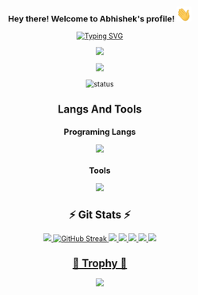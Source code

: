 <!--
**abhishek-iitmadras/abhishek-iitmadras** is a ✨ _special_ ✨ repository because its `README.md` (this file) appears on your GitHub profile.

Here are some ideas to get you started:

- 🔭 I’m currently working on ...
- 🌱 I’m currently learning ...
- 👯 I’m looking to collaborate on ...
- 🤔 I’m looking for help with ...
- 💬 Ask me about ...
- 📫 How to reach me: ...
- 😄 Pronouns: ...
- ⚡ Fun fact: ...
-->


<div id="top"></div>

<h3 align="center">
  Hey there! Welcome to Abhishek's profile!
  <img src="https://raw.githubusercontent.com/abhishek-iitmadras/abhishek-iitmadras/main/icon/wave.gif" width="30" height="30">
</h3>


<div align="center">

<!--- https://readme-typing-svg.herokuapp.com --->
[![Typing SVG](https://readme-typing-svg.herokuapp.com?font=Work+Sans&size=24&duration=2500&color=007bff&center=true&vCenter=true&width=500&lines=Software+Engineer;HPC+Research+Scientist;Framework+Optimization+Engineer)](https://git.io/typing-svg)
 
![](https://komarev.com/ghpvc/?username=abhishek-iitmadras&color=007bff&label=Profile+Views&style=for-the-badge)
 
<!--
</div>
<img style='width:100%' src='https://capsule-render.vercel.app/api?type=waving&height=90&color=F35A61&section=header&reversal=false'>
<a href="https://git.io/typing-svg"><img src="https://readme-typing-svg.demolab.com?font=Fira+Code&size=41&pause=1000&color=F35A61&center=true&multiline=true&random=false&width=1000&lines=Welcome+to+my+Github" alt="Typing SVG" /></a>
**I'm Abhishek Kumar** - I'm a framework engineer. I'm interested in development, optimisation, and building thriving online communities. I work on random projects in my free time, a lot involving LLM and generative AI project.
-->

<div style='display:flex !important; flex-direction:row !important; align-items:center !important; justify-content:center !important;'>
  <a href="https://linkedin.com/in/abhishekkumar1105" target="_blank"><img loading="lazy" src="https://img.shields.io/badge/-LinkedIn-%230077B5?style=for-the-      badge&logo=linkedin&logoColor=white" target="_blank"></a>   
</div>

![status](https://nocache.advaith.workers.dev?url=https://img.shields.io/endpoint?url=https://dev.discordprofiles.me/api/badge/status/276544649148235776?simple=true)

<!--
![playing](https://nocache.advaith.workers.dev?url=https://img.shields.io/endpoint?url=https://dev.discordprofiles.me/api/badge/playing/276544649148235776)
![vscode](https://nocache.advaith.workers.dev?url=https://img.shields.io/endpoint?url=https://dev.discordprofiles.me/api/badge/vscode/276544649148235776)
[![spotify](https://nocache.advaith.workers.dev?url=https://img.shields.io/endpoint?url=https://dev.discordprofiles.me/api/badge/spotify/276544649148235776)](https://dev.discordprofiles.me/openspotify/276544649148235776)
-->

<div align=center>
  <h2>Langs And Tools</h2>
  <h3>Programing Langs</h3>
    <img src="https://skillicons.dev/icons?i=c,cpp,python">
  <h3>Tools</h3>
    <img src="https://skillicons.dev/icons?i=github,git,vscode,aws">
</div>

<!--
<details>
  <summary>Github Stats ⚡</summary>
  
  <a href="#">![Github stats](https://github-readme-stats.vercel.app/api?username=abhishek-iitmadras&theme=blueberry&count_private=true&hide_border=true&line_height=20)</a>
  <a href="#">![Top Langs](https://github-readme-stats.vercel.app/api/top-langs/?username=abhishek-iitmadras&layout=compact&theme=blueberry&count_private=true&hide_border=true)</a>
</details>
-->

## ⚡ Git Stats ⚡
<div>
  <a href="https://github.com/RamonLarcherRibeiro">
  <img loading="lazy" height="140em" src="https://github-readme-stats.vercel.app/api/top-langs/?username=abhishek-iitmadras&layout=compact&langs_count=7&theme=algolia"/>
  <img height="140em" src="https://streak-stats.demolab.com?user=abhishek-iitmadras&theme=algolia" alt="GitHub Streak" />  
  <img src="https://github-profile-summary-cards.vercel.app/api/cards/profile-details?username=abhishek-iitmadras&theme=algolia">
  <img src="https://github-profile-summary-cards.vercel.app/api/cards/repos-per-language?username=abhishek-iitmadras&theme=algolia">
  <img src="https://github-profile-summary-cards.vercel.app/api/cards/most-commit-language?username=abhishek-iitmadras&theme=algolia">
  <img src="https://github-profile-summary-cards.vercel.app/api/cards/stats?username=abhishek-iitmadras&theme=algolia">
  <img src="https://github-profile-summary-cards.vercel.app/api/cards/productive-time?username=abhishek-iitmadras&theme=algolia">
</div>
    
## 👑 Trophy 👑  
<div>    
<a href=""><img src = "https://github-profile-trophy.vercel.app/?username=abhishek-iitmadras&theme=algolia&column=-1&rank=-?"></a>
</div>
